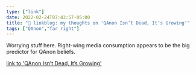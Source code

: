 ```yaml
---
type: ["link"]
date: 2022-02-24T07:43:57-05:00
title: "🔗 linkblog: my thoughts on 'QAnon Isn’t Dead, It’s Growing'"
tags: ["QAnon","far right"]
---
```

Worrying stuff here. Right-wing media consumption appears to be the big predictor for QAnon beliefs.
 
[link to 'QAnon Isn’t Dead, It’s Growing'](https://www.vice.com/en/article/93bg5a/qanon-conspiracy-theory-prri-poll)
